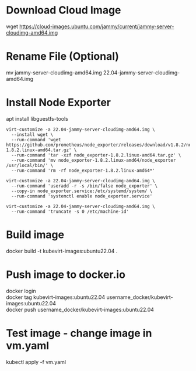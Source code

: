 # Download Cloud Image
wget https://cloud-images.ubuntu.com/jammy/current/jammy-server-cloudimg-amd64.img

# Rename File (Optional)
mv jammy-server-cloudimg-amd64.img 22.04-jammy-server-cloudimg-amd64.img

# Install Node Exporter
apt install libguestfs-tools
```
virt-customize -a 22.04-jammy-server-cloudimg-amd64.img \  
  --install wget \  
  --run-command 'wget https://github.com/prometheus/node_exporter/releases/download/v1.8.2/node_exporter-1.8.2.linux-amd64.tar.gz' \  
  --run-command 'tar -xzf node_exporter-1.8.2.linux-amd64.tar.gz' \  
  --run-command 'mv node_exporter-1.8.2.linux-amd64/node_exporter /usr/local/bin/' \  
  --run-command 'rm -rf node_exporter-1.8.2.linux-amd64*'  
```
```
virt-customize -a 22.04-jammy-server-cloudimg-amd64.img \  
  --run-command 'useradd -r -s /bin/false node_exporter' \  
  --copy-in node_exporter.service:/etc/systemd/system/ \  
  --run-command 'systemctl enable node_exporter.service'
```
```
virt-customize -a 22.04-jammy-server-cloudimg-amd64.img \
  --run-command 'truncate -s 0 /etc/machine-id'
```

# Build image
docker build -t kubevirt-images:ubuntu22.04 .

# Push image to docker.io
docker login  
docker tag kubevirt-images:ubuntu22.04 username_docker/kubevirt-images:ubuntu22.04  
docker push username_docker/kubevirt-images:ubuntu22.04

# Test image - change image in vm.yaml 
kubectl apply -f vm.yaml
